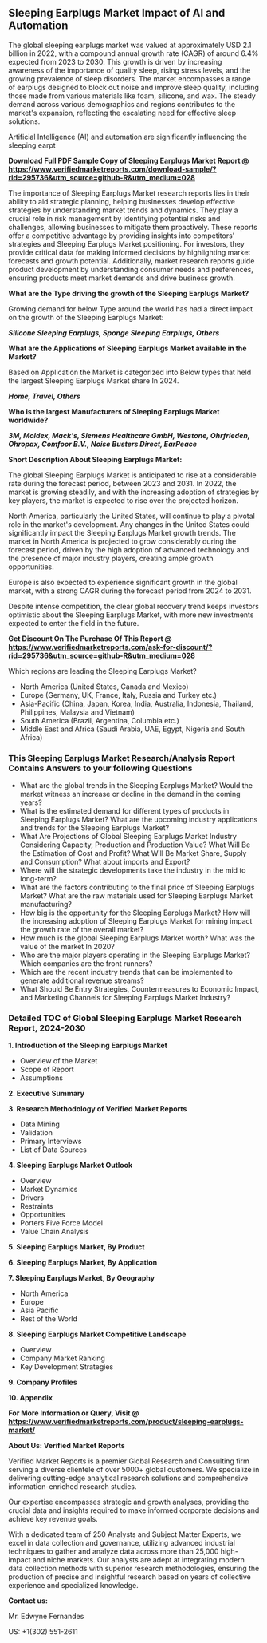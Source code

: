 <h2>Sleeping Earplugs Market Impact of AI and Automation</h2><p>The global sleeping earplugs market was valued at approximately USD 2.1 billion in 2022, with a compound annual growth rate (CAGR) of around 6.4% expected from 2023 to 2030. This growth is driven by increasing awareness of the importance of quality sleep, rising stress levels, and the growing prevalence of sleep disorders. The market encompasses a range of earplugs designed to block out noise and improve sleep quality, including those made from various materials like foam, silicone, and wax. The steady demand across various demographics and regions contributes to the market's expansion, reflecting the escalating need for effective sleep solutions.</p><p>Artificial Intelligence (AI) and automation are significantly influencing the sleeping earpt</p><p id="" class=""><strong>Download Full PDF Sample Copy of Sleeping Earplugs Market Report @ <a href="https://www.verifiedmarketreports.com/download-sample/?rid=295736&utm_source=github-R&utm_medium=028" target="_blank">https://www.verifiedmarketreports.com/download-sample/?rid=295736&utm_source=github-R&utm_medium=028</a></strong></p><p>The importance of&nbsp;Sleeping Earplugs Market research reports lies in their ability to aid strategic planning, helping businesses develop effective strategies by understanding market trends and dynamics. They play a crucial role in risk management by identifying potential risks and challenges, allowing businesses to mitigate them proactively. These reports offer a competitive advantage by providing insights into competitors' strategies and Sleeping Earplugs Market positioning. For investors, they provide critical data for making informed decisions by highlighting market forecasts and growth potential. Additionally, market research reports guide product development by understanding consumer needs and preferences, ensuring products meet market demands and drive business growth.</p><p><strong>What are the&nbsp;Type driving the growth of the Sleeping Earplugs Market?</strong></p><p id="" class="">Growing demand for below Type around the world has had a direct impact on the growth of the Sleeping Earplugs Market:</p><em><strong>Silicone Sleeping Earplugs, Sponge Sleeping Earplugs, Others</strong></em></p><strong>What are the&nbsp;Applications&nbsp;of Sleeping Earplugs Market available in the Market?</strong></p><p id="" class="">Based on Application the Market is categorized into Below types that held the largest Sleeping Earplugs Market share In 2024.</p><em><strong>Home, Travel, Others</strong></em></p><strong>Who is the largest Manufacturers of Sleeping Earplugs Market worldwide?</strong></p><p><em><strong>3M, Moldex, Mack's, Siemens Healthcare GmbH, Westone, Ohrfrieden, Ohropax, Comfoor B.V., Noise Busters Direct, EarPeace</strong></em></p><p id="" class=""><strong>Short Description About Sleeping Earplugs Market:</strong></p><p>The global Sleeping Earplugs Market is anticipated to rise at a considerable rate during the forecast period, between 2023 and 2031. In 2022, the market is growing steadily, and with the increasing adoption of strategies by key players, the market is expected to rise over the projected horizon.</p><p>North America, particularly the United States, will continue to play a pivotal role in the market's development. Any changes in the United States could significantly impact the Sleeping Earplugs Market growth trends. The market in North America is projected to grow considerably during the forecast period, driven by the high adoption of advanced technology and the presence of major industry players, creating ample growth opportunities.</p><p>Europe is also expected to experience significant growth in the global market, with a strong CAGR during the forecast period from 2024 to 2031.</p><p>Despite intense competition, the clear global recovery trend keeps investors optimistic about the Sleeping Earplugs Market, with more new investments expected to enter the field in the future.</p><p id="" class=""><strong>Get Discount On The Purchase Of This Report @ <a href="https://www.verifiedmarketreports.com/ask-for-discount/?rid=295736&utm_source=github-R&utm_medium=028" target="_blank">https://www.verifiedmarketreports.com/ask-for-discount/?rid=295736&utm_source=github-R&utm_medium=028</a></strong></p>Which regions are leading the Sleeping Earplugs Market?</p><ul><li>North America (United States, Canada and Mexico)</li><li>Europe (Germany, UK, France, Italy, Russia and Turkey etc.)</li><li>Asia-Pacific (China, Japan, Korea, India, Australia, Indonesia, Thailand, Philippines, Malaysia and Vietnam)</li><li>South America (Brazil, Argentina, Columbia etc.)</li><li>Middle East and Africa (Saudi Arabia, UAE, Egypt, Nigeria and South Africa)</li></ul><h3 id="" class="">This Sleeping Earplugs Market Research/Analysis Report Contains Answers to your following Questions</h3><ul><li>What are the global trends in the Sleeping Earplugs Market? Would the market witness an increase or decline in the demand in the coming years?</li><li>What is the estimated demand for different types of products in Sleeping Earplugs Market? What are the upcoming industry applications and trends for the Sleeping Earplugs Market?</li><li>What Are Projections of Global Sleeping Earplugs Market Industry Considering Capacity, Production and Production Value? What Will Be the Estimation of Cost and Profit? What Will Be Market Share, Supply and Consumption? What about imports and Export?</li><li>Where will the strategic developments take the industry in the mid to long-term?</li><li>What are the factors contributing to the final price of Sleeping Earplugs Market? What are the raw materials used for Sleeping Earplugs Market manufacturing?</li><li>How big is the opportunity for the Sleeping Earplugs Market? How will the increasing adoption of Sleeping Earplugs Market for mining impact the growth rate of the overall market?</li><li>How much is the global Sleeping Earplugs Market worth? What was the value of the market In 2020?</li><li>Who are the major players operating in the Sleeping Earplugs Market? Which companies are the front runners?</li><li>Which are the recent industry trends that can be implemented to generate additional revenue streams?</li><li>What Should Be Entry Strategies, Countermeasures to Economic Impact, and Marketing Channels for Sleeping Earplugs Market Industry?</li></ul><h3 id="" class="">Detailed TOC of Global Sleeping Earplugs Market Research Report, 2024-2030</h3><p id="" class=""><strong>1. Introduction of the Sleeping Earplugs Market</strong></p><ul><li>Overview of the Market</li><li>Scope of Report</li><li>Assumptions</li></ul><p id="" class=""><strong>2. Executive Summary</strong></p><p id="" class=""><strong>3. Research Methodology of Verified Market Reports</strong></p><ul><li>Data Mining</li><li>Validation</li><li>Primary Interviews</li><li>List of Data Sources</li></ul><p id="" class=""><strong>4. Sleeping Earplugs Market Outlook</strong></p><ul><li>Overview</li><li>Market Dynamics</li><li>Drivers</li><li>Restraints</li><li>Opportunities</li><li>Porters Five Force Model</li><li>Value Chain Analysis</li></ul><p id="" class=""><strong>5. Sleeping Earplugs Market, By Product</strong></p><p id="" class=""><strong>6. Sleeping Earplugs Market, By Application</strong></p><p id="" class=""><strong>7. Sleeping Earplugs Market, By Geography</strong></p><ul><li>North America</li><li>Europe</li><li>Asia Pacific</li><li>Rest of the World</li></ul><p id="" class=""><strong>8. Sleeping Earplugs Market Competitive Landscape</strong></p><ul><li>Overview</li><li>Company Market Ranking</li><li>Key Development Strategies</li></ul><p id="" class=""><strong>9. Company Profiles</strong></p><p id="" class=""><strong>10. Appendix</strong></p><p id="" class=""><strong>For More Information or Query, Visit @ <a href="https://www.verifiedmarketreports.com/product/sleeping-earplugs-market/" target="_blank">https://www.verifiedmarketreports.com/product/sleeping-earplugs-market/</a></strong></p><p id="" class=""><strong>About Us: Verified Market Reports</strong></p><p id="" class="">Verified Market Reports is a premier Global Research and Consulting firm serving a diverse clientele of over 5000+ global customers. We specialize in delivering cutting-edge analytical research solutions and comprehensive information-enriched research studies.</p><p id="" class="">Our expertise encompasses strategic and growth analyses, providing the crucial data and insights required to make informed corporate decisions and achieve key revenue goals.</p><p id="" class="">With a dedicated team of 250 Analysts and Subject Matter Experts, we excel in data collection and governance, utilizing advanced industrial techniques to gather and analyze data across more than 25,000 high-impact and niche markets. Our analysts are adept at integrating modern data collection methods with superior research methodologies, ensuring the production of precise and insightful research based on years of collective experience and specialized knowledge.</p><p id="" class=""><strong>Contact us:</strong></p><p id="" class="">Mr. Edwyne Fernandes</p><p id="" class="">US: +1(302) 551-2611</p>